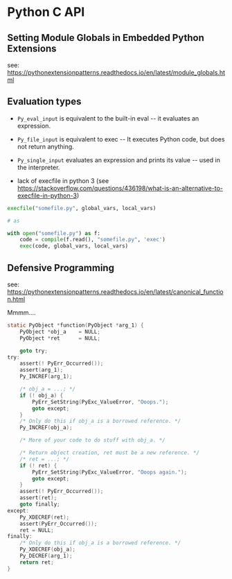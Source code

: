 # Python C API


## Setting Module Globals in Embedded Python Extensions

see: https://pythonextensionpatterns.readthedocs.io/en/latest/module_globals.html



## Evaluation types

- `Py_eval_input` is equivalent to the built-in eval -- it evaluates an expression.
- `Py_file_input` is equivalent to exec -- It executes Python code, but does not return anything.
- `Py_single_input` evaluates an expression and prints its value -- used in the interpreter.

- lack of execfile in python 3 (see https://stackoverflow.com/questions/436198/what-is-an-alternative-to-execfile-in-python-3)

```python
execfile("somefile.py", global_vars, local_vars)

# as

with open("somefile.py") as f:
    code = compile(f.read(), "somefile.py", 'exec')
    exec(code, global_vars, local_vars)
```

## Defensive Programming
see: https://pythonextensionpatterns.readthedocs.io/en/latest/canonical_function.html

Mmmm....

```c
static PyObject *function(PyObject *arg_1) {
    PyObject *obj_a    = NULL;
    PyObject *ret      = NULL;

    goto try;
try:
    assert(! PyErr_Occurred());
    assert(arg_1);
    Py_INCREF(arg_1);

    /* obj_a = ...; */
    if (! obj_a) {
        PyErr_SetString(PyExc_ValueError, "Ooops.");
        goto except;
    }
    /* Only do this if obj_a is a borrowed reference. */
    Py_INCREF(obj_a);

    /* More of your code to do stuff with obj_a. */

    /* Return object creation, ret must be a new reference. */
    /* ret = ...; */
    if (! ret) {
        PyErr_SetString(PyExc_ValueError, "Ooops again.");
        goto except;
    }
    assert(! PyErr_Occurred());
    assert(ret);
    goto finally;
except:
    Py_XDECREF(ret);
    assert(PyErr_Occurred());
    ret = NULL;
finally:
    /* Only do this if obj_a is a borrowed reference. */
    Py_XDECREF(obj_a);
    Py_DECREF(arg_1);
    return ret;
}
```


